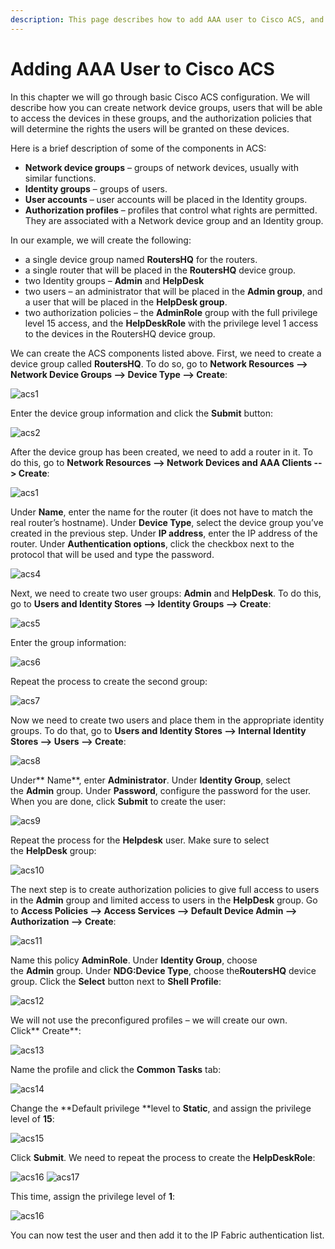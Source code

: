 ```yaml
---
description: This page describes how to add AAA user to Cisco ACS, and also goes through basic Cisco ACS configuration.
---
```


# Adding AAA User to Cisco ACS

In this chapter we will go through basic Cisco ACS configuration. We
will describe how you can create network device groups, users that will
be able to access the devices in these groups, and the authorization
policies that will determine the rights the users will be granted on
these devices.

Here is a brief description of some of the components in ACS:

-   **Network device groups** – groups of network devices, usually with
    similar functions.
-   **Identity groups** – groups of users.
-   **User accounts** – user accounts will be placed in the Identity
    groups.
-   **Authorization profiles** – profiles that control what rights are
    permitted. They are associated with a Network device group and an
    Identity group.

In our example, we will create the following:

-   a single device group named **RoutersHQ** for the routers.
-   a single router that will be placed in the **RoutersHQ** device group.
-   two Identity groups – **Admin** and **HelpDesk**
-   two users – an administrator that will be placed in the **Admin
    group**, and a user that will be placed in the **HelpDesk group**.
-   two authorization policies – the **AdminRole** group with the full
    privilege level 15 access, and the **HelpDeskRole** with the privilege
    level 1 access to the devices in the RoutersHQ device group.

We can create the ACS components listed above. First, we need to create
a device group called **RoutersHQ**. To do so, go to **Network Resources -->
Network Device Groups --> Device Type --> Create**:

![acs1](acs1.png)

Enter the device group information and click the **Submit** button:

![acs2](acs2.png)

After the device group has been created, we need to add a router in it.
To do this, go to **Network Resources --> Network Devices and AAA Clients
--> Create**:

![acs1](acs3.png)


Under **Name**, enter the name for the router (it does not have to match the
real router’s hostname). Under **Device Type**, select the device group
you’ve created in the previous step. Under **IP address**, enter the IP
address of the router. Under **Authentication options**, click the checkbox
next to the protocol that will be used and type the password.

![acs4](acs4.png)

Next, we need to create two user groups: **Admin** and **HelpDesk**. To do this,
go to **Users and Identity Stores --> Identity Groups --> Create**:

![acs5](acs5.png)

Enter the group information:

![acs6](acs6.png)

Repeat the process to create the second group:

![acs7](acs7.png)

Now we need to create two users and place them in the appropriate
identity groups. To do that, go to **Users and Identity Stores --> Internal
Identity Stores --> Users --> Create**:

![acs8](acs8.png)

Under** Name**, enter **Administrator**. Under **Identity Group**, select
the **Admin** group. Under **Password**, configure the password for the user.
When you are done, click **Submit** to create the user:

![acs9](acs9.png)

Repeat the process for the **Helpdesk** user. Make sure to select
the **HelpDesk** group:

![acs10](acs10.png)

The next step is to create authorization policies to give full access to
users in the **Admin** group and limited access to users in
the **HelpDesk** group. Go to **Access Policies --> Access Services -->
Default Device Admin --> Authorization --> Create**:

![acs11](acs11.png)

Name this policy **AdminRole**. Under **Identity Group**, choose
the **Admin** group. Under **NDG:Device Type**, choose
the**RoutersHQ** device group. Click the **Select** button next
to **Shell Profile**:

![acs12](acs12.png)

We will not use the preconfigured profiles – we will create our own.
Click** Create**:

![acs13](acs13.png)

Name the profile and click the **Common Tasks** tab:

![acs14](acs14.png)

Change the **Default privilege **level to **Static**, and assign the
privilege level of **15**:

![acs15](acs15.png)

Click **Submit**. We need to repeat the process to create the **HelpDeskRole**:

![acs16](acs16.png)
![acs17](acs17.png)

This time, assign the privilege level of **1**:

![acs16](acs18.png)

You can now test the user and then add it to the IP Fabric authentication
list.
